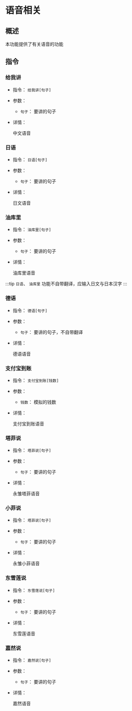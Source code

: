 # 语音相关

## 概述

本功能提供了有关语音的功能

## 指令

### 给我讲

- 指令： `给我讲[句子]`

- 参数：

  - `句子`： 要讲的句子

- 详情：

  中文语音

### 日语

- 指令： `日语[句子]`

- 参数：

  - `句子`： 要讲的句子

- 详情：

  日文语音

### 油库里

- 指令： `油库里[句子]`

- 参数：

  - `句子`： 要讲的句子

- 详情：

  油库里语音

:::tip
`日语`、 `油库里` 功能不自带翻译，应输入日文与日本汉字
:::

### 德语

- 指令： `德语[句子]`

- 参数：

  - `句子`： 要讲的句子，不自带翻译

- 详情：

  德语语音

### 支付宝到账

- 指令： `支付宝到账[钱数]`

- 参数：

  - `钱数`： 模拟的钱数

- 详情：

  支付宝到账语音

### 塔菲说

- 指令： `塔菲说[句子]`

- 参数：

  - `句子`： 要讲的句子

- 详情：

  永雏塔菲语音

### 小菲说

- 指令： `塔菲说[句子]`

- 参数：

  - `句子`： 要讲的句子

- 详情：

  永雏小菲语音

### 东雪莲说

- 指令： `东雪莲说[句子]`

- 参数：

  - `句子`： 要讲的句子

- 详情：

  东雪莲语音

### 嘉然说

- 指令： `嘉然说[句子]`

- 参数：

  - `句子`： 要讲的句子

- 详情：

  嘉然语音
